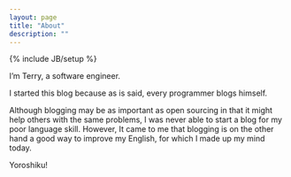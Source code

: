 ```yaml
---
layout: page
title: "About"
description: ""
---
```

{% include JB/setup %}

I’m Terry, a software engineer.

I started this blog because as is said, every programmer blogs himself.

Although blogging may be as important as open sourcing in that it might help others with the same problems, I was never able to start a blog for my poor language skill. However, It came to me that blogging is on the other hand a good way to improve my English, for which I made up my mind today.

Yoroshiku!
